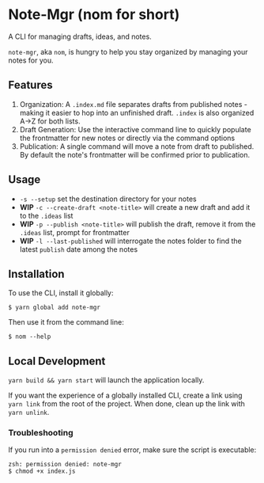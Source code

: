 # Note-Mgr (nom for short)

A CLI for managing drafts, ideas, and notes.

`note-mgr`, aka `nom`, is hungry to help you stay organized by managing your notes for you.

## Features

1. Organization: A `.index.md` file separates drafts from published notes - making it easier to hop into an unfinished draft. `.index` is also organized A->Z for both lists.
1. Draft Generation: Use the interactive command line to quickly populate the frontmatter for new notes or directly via the command options
1. Publication: A single command will move a note from draft to published. By default the note's frontmatter will be confirmed prior to publication.

## Usage

-   `-s --setup` set the destination directory for your notes
-   **WIP** `-c --create-draft <note-title>` will create a new draft and add it to the `.ideas` list
-   **WIP** `-p --publish <note-title>` will publish the draft, remove it from the `.ideas` list, prompt for frontmatter
-   **WIP** `-l --last-published` will interrogate the notes folder to find the latest `publish` date among the notes

## Installation

To use the CLI, install it globally:

```shell
$ yarn global add note-mgr
```

Then use it from the command line:

```shell
$ nom --help
```

## Local Development

`yarn build && yarn start` will launch the application locally.

If you want the experience of a globally installed CLI, create a link using `yarn link` from the root of the project. When done, clean up the link with `yarn unlink`.

### Troubleshooting

If you run into a `permission denied` error, make sure the script is executable:

```shell
zsh: permission denied: note-mgr
$ chmod +x index.js
```
